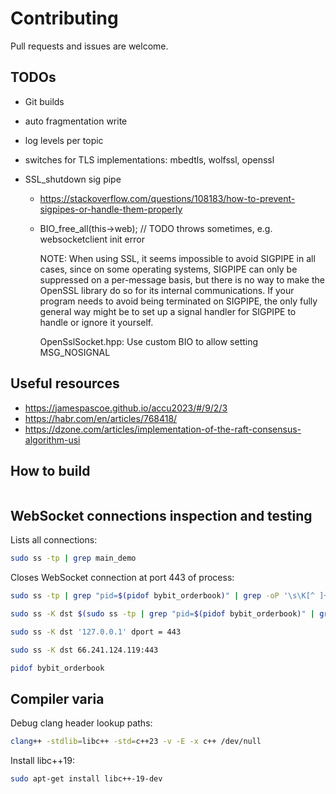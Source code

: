 # Contributing

Pull requests and issues are welcome.

## TODOs

- Git builds
- auto fragmentation write
- log levels per topic
- switches for TLS implementations: mbedtls, wolfssl, openssl

- SSL_shutdown sig pipe

  - https://stackoverflow.com/questions/108183/how-to-prevent-sigpipes-or-handle-them-properly
  - BIO_free_all(this->web); // TODO throws sometimes, e.g. websocketclient init error

    NOTE: When using SSL, it seems impossible to avoid SIGPIPE in all cases, since on some operating systems, SIGPIPE can only be suppressed on a per-message basis, but there is no way to make the OpenSSL library do so for its internal communications. If your program needs to avoid being terminated on SIGPIPE, the only fully general way might be to set up a signal handler for SIGPIPE to handle or ignore it yourself.

    OpenSslSocket.hpp: Use custom BIO to allow setting MSG_NOSIGNAL

## Useful resources

- https://jamespascoe.github.io/accu2023/#/9/2/3
- https://habr.com/en/articles/768418/
- https://dzone.com/articles/implementation-of-the-raft-consensus-algorithm-usi

## How to build

```bash
```

## WebSocket connections inspection and testing

Lists all connections:

```bash
sudo ss -tp | grep main_demo
```

Closes WebSocket connection at port 443 of process:

```bash
sudo ss -tp | grep "pid=$(pidof bybit_orderbook)" | grep -oP '\s\K[^ ]+(?=:https)'443

sudo ss -K dst $(sudo ss -tp | grep "pid=$(pidof bybit_orderbook)" | grep -oP '\s\K[^ ]+(?=:https)') dport = 443

sudo ss -K dst '127.0.0.1' dport = 443

sudo ss -K dst 66.241.124.119:443

pidof bybit_orderbook
```

## Compiler varia

Debug clang header lookup paths:

```bash
clang++ -stdlib=libc++ -std=c++23 -v -E -x c++ /dev/null
```

Install libc++19:

```bash
sudo apt-get install libc++-19-dev
```
